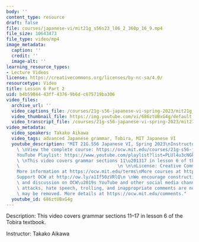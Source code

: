 ```yaml
---
body: ''
content_type: resource
draft: false
file: courses/japanese-vi/mit21g_s56s23_l06_2_360p_16_9.mp4
file_size: 10643473
file_type: video/mp4
image_metadata:
  caption: ''
  credit: ''
  image-alt: ''
learning_resource_types:
- Lecture Videos
license: https://creativecommons.org/licenses/by-nc-sa/4.0/
resourcetype: Video
title: Lesson 6 Part 2
uid: b4b59844-43ff-4376-9b6d-c675719ba306
video_files:
  archive_url: ''
  video_captions_file: /courses/21g-s56-japanese-vi-spring-2023/mit21g_s56s23_l06_2_captions.vtt
  video_thumbnail_file: https://img.youtube.com/vi/686ztUBxG4g/default.jpg
  video_transcript_file: /courses/21g-s56-japanese-vi-spring-2023/mit21g_s56s23_l06_2_transcript.pdf
video_metadata:
  video_speakers: Takako Aikawa
  video_tags: advanced Japanese grammar, Tobira, MIT Japanese VI
  youtube_description: "MIT 21G.S56 Japanese VI, Spring 2023\nInstructor: Takako Aikawa\n\
    \ \nView the complete course: https://ocw.mit.edu/courses/21g-s56-japanese-vi-spring-2023\n\
    YouTube Playlist: https://www.youtube.com/playlist?list=PLUl4u3cNGP62Mr5APSizHgFa0hRiWgPln\n\
    \ \nThis video covers grammar sections 11\u201317 in lesson 6 of the Tobira textbook.\
    \                                     \n \n\nLicense: Creative Commons BY-NC-SA\n\
    More information at https://ocw.mit.edu/terms\nMore courses at https://ocw.mit.edu\n\
    Support OCW at http://ow.ly/a1If50zVRlQ\n \nWe encourage constructive comments\
    \ and discussion on OCW\u2019s YouTube and other social media channels. Personal\
    \ attacks, hate speech, trolling, and inappropriate comments are not allowed and\
    \ may be removed. More details at https://ocw.mit.edu/comments."
  youtube_id: 686ztUBxG4g
---
```

Description: This video covers grammar sections 11–17 in lesson 6 of the Tobira textbook.

Instructor: Takako Aikawa